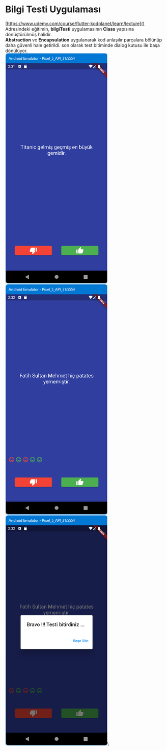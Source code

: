 # Bilgi Testi Uygulaması

[https://www.udemy.com/course/flutter-kodplanet/learn/lecture]()
Adresindeki eğitimin,
**bilgiTesti** uygulamasının **Class** yapısına dönüştürülmüş halidir.\
**Abstraction** ve **Encapsulation** uygulanarak kod anlaşılır parçalara
bölünüp daha güvenli hale getirildi. son olarak test bitiminde dialog
kutusu ile başa dönülüyor.\
![ScreenShot](screen_shots/img-01.png)
![ScreenShot](screen_shots/img-02.png)
![ScreenShot](screen_shots/img-03.png)\